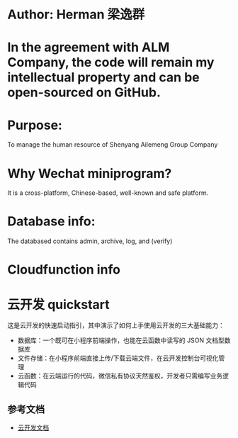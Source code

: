 # Author: Herman 梁逸群
# In the agreement with ALM Company, the code will remain my intellectual property and can be open-sourced on GitHub.
# Purpose: 
To manage the human resource of Shenyang Ailemeng Group Company

# Why Wechat miniprogram? 
It is a cross-platform, Chinese-based, well-known and safe platform.

# Database info:
The databased contains admin, archive, log, and (verify)

# Cloudfunction info

# 云开发 quickstart

这是云开发的快速启动指引，其中演示了如何上手使用云开发的三大基础能力：

- 数据库：一个既可在小程序前端操作，也能在云函数中读写的 JSON 文档型数据库
- 文件存储：在小程序前端直接上传/下载云端文件，在云开发控制台可视化管理
- 云函数：在云端运行的代码，微信私有协议天然鉴权，开发者只需编写业务逻辑代码

## 参考文档

- [云开发文档](https://developers.weixin.qq.com/miniprogram/dev/wxcloud/basis/getting-started.html)

